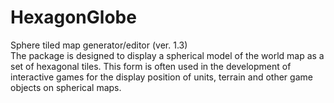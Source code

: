 # HexagonGlobe
Sphere tiled map generator/editor (ver. 1.3)  
The package is designed to display a spherical model of the world map as a set of hexagonal tiles. This form is often used in the development of interactive games for the display position of units, terrain and other game objects on spherical maps.
